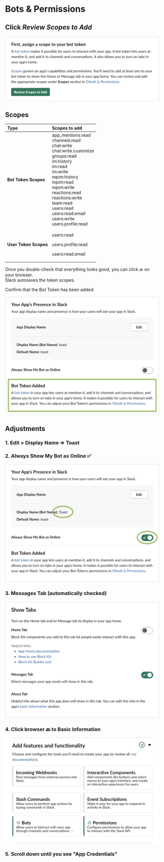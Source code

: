 # Bots & Permissions

## Click _Review Scopes to Add_

![](../../.gitbook/assets/image%20%2835%29.png)

## Scopes

<table>
  <thead>
    <tr>
      <th style="text-align:left">Type</th>
      <th style="text-align:left">Scopes to add</th>
    </tr>
  </thead>
  <tbody>
    <tr>
      <td style="text-align:left"><b>Bot Token</b>  <b>Scopes</b>
      </td>
      <td style="text-align:left">app_mentions:read
        <br />channels:read
        <br />chat:write
        <br />chat:write.customize
        <br />groups:read
        <br />im:history
        <br />im:read
        <br />im:write
        <br />mpim:history
        <br />mpim:read
        <br />mpim:write
        <br />reactions:read
        <br />reactions:write
        <br />team:read
        <br />users:read
        <br />users:read.email
        <br />users:write
        <br />users.profile:read</td>
    </tr>
    <tr>
      <td style="text-align:left"><b>User Token Scopes</b>
      </td>
      <td style="text-align:left">
        <p>users:read</p>
        <p>users.profile:read</p>
        <p>users:read.email</p>
      </td>
    </tr>
  </tbody>
</table>

Once you double-check that everything looks good, you can click 🔙 on your browser.  
Slack autosaves the token scopes.

Confirm that the Bot Token has been added:

![](../../.gitbook/assets/image%20%2840%29.png)

## Adjustments

### 1. Edit &gt; Display Name =&gt; Toast

### 2. Always Show My Bot as Online ✅

![](../../.gitbook/assets/image%20%2825%29.png)

### 3. Messages Tab \(automatically checked\)

![](../../.gitbook/assets/image%20%2836%29.png)

### 4. Click browser 🔙 to Basic Information

![&quot;Add features and functionality&quot; should now look like this.](../../.gitbook/assets/image%20%2816%29.png)

### 5. Scroll down until you see "App Credentials" 

